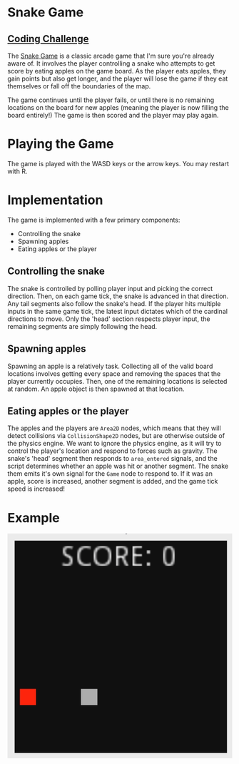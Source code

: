 # Snake Game
## [Coding Challenge](https://www.youtube.com/watch?v=AaGK-fj-BAM)

The [Snake Game](https://en.wikipedia.org/wiki/Snake_(video_game_genre)) is a classic arcade game that I'm sure you're already aware of. It involves the player controlling a snake who attempts to get score by eating apples on the game board. As the player eats apples, they gain points but also get longer, and the player will lose the game if they eat themselves or fall off the boundaries of the map.

The game continues until the player fails, or until there is no remaining locations on the board for new apples (meaning the player is now filling the board entirely!) The game is then scored and the player may play again.

# Playing the Game
The game is played with the WASD keys or the arrow keys. You may restart with R.

# Implementation
The game is implemented with a few primary components:
- Controlling the snake
- Spawning apples
- Eating apples or the player

## Controlling the snake
The snake is controlled by polling player input and picking the correct direction. Then, on each game tick, the snake is advanced in that direction. Any tail segments also follow the snake's head. If the player hits multiple inputs in the same game tick, the latest input dictates which of the cardinal directions to move. Only the 'head' section respects player input, the remaining segments are simply following the head.

## Spawning apples
Spawning an apple is a relatively task. Collecting all of the valid board locations involves getting every space and removing the spaces that the player currently occupies. Then, one of the remaining locations is selected at random. An apple object is then spawned at that location.

## Eating apples or the player
The apples and the players are `Area2D` nodes, which means that they will detect collisions via `CollisionShape2D` nodes, but are otherwise outside of the physics engine. We want to ignore the physics engine, as it will try to control the player's location and respond to forces such as gravity. The snake's 'head' segment then responds to `area_entered` signals, and the script determines whether an apple was hit or another segment. The snake them emits it's own signal for the `Game` node to respond to. If it was an apple, score is increased, another segment is added, and the game tick speed is increased!

# Example
![Snake Game!](./snake_game.gif)